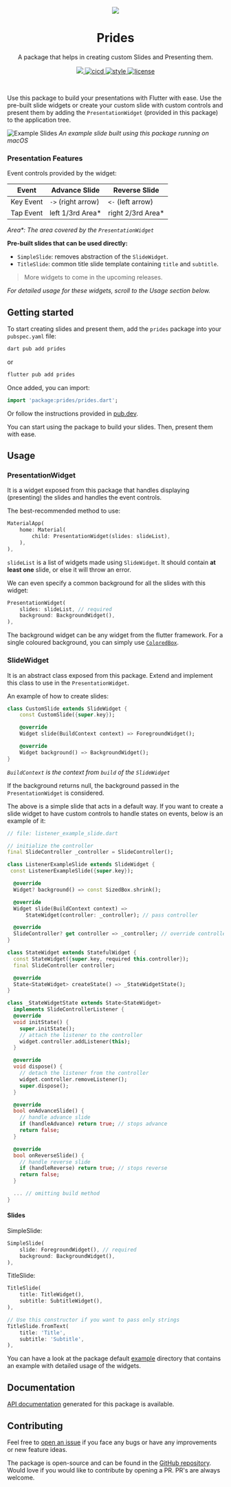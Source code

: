 <p align="center">
    <img src="https://raw.githubusercontent.com/immadisairaj/prides/main/assets/prides_full.png">
</p>
<h1 align="center">Prides</h1>
<p align="center">
    A package that helps in creating custom Slides and Presenting them.
</p>
<p align="center">
    <a title="Pub" href="https://pub.dev/packages/prides">
        <img src="https://img.shields.io/pub/v/prides.svg?style=popout"/>
    </a>
    <a href="https://github.com/immadisairaj/prides/actions">
        <img src="https://github.com/immadisairaj/prides/actions/workflows/cicd.yaml/badge.svg" alt="cicd">
    </a>
    <a href="https://pub.dev/packages/very_good_analysis">
        <img src="https://img.shields.io/badge/style-very_good_analysis-B22C89.svg" alt="style">
    </a>
    <a href="https://github.com/immadisairaj/prides/blob/main/LICENSE.md">
        <img src="https://img.shields.io/github/license/immadisairaj/prides.svg" alt="license">
    </a>
</p>
<br>

Use this package to build your presentations with Flutter with ease. Use the pre-built slide widgets or create your custom slide with custom controls and present them by adding the `PresentationWidget` (provided in this package) to the application tree.

![Example Slides](https://raw.githubusercontent.com/immadisairaj/prides/main/assets/hello_prides.png)
*An example slide built using this package running on macOS*

### Presentation Features

Event controls provided by the widget:

| Event | Advance Slide | Reverse Slide |
| - | - | - |
| Key Event | `->` (right arrow) | `<-` (left arrow) |
| Tap Event | left 1/3rd Area* | right 2/3rd Area* |

*Area\*: The area covered by the `PresentationWidget`*

**Pre-built slides that can be used directly:**

- `SimpleSlide`: removes abstraction of the `SlideWidget`.
- `TitleSlide`: common title slide template containing `title` and `subtitle`.

> More widgets to come in the upcoming releases.

*For detailed usage for these widgets, scroll to the Usage section below.*

## Getting started

To start creating slides and present them, add the `prides` package into your `pubspec.yaml` file:

```sh
dart pub add prides
```
or
```sh
flutter pub add prides
```

Once added, you can import:

```dart
import 'package:prides/prides.dart';
```

Or follow the instructions provided in [pub.dev](https://pub.dev/packages/prides/install).

You can start using the package to build your slides. Then, present them with ease.

## Usage

### PresentationWidget

It is a widget exposed from this package that handles displaying (presenting) the slides and handles the event controls.

The best-recommended method to use:
```dart
MaterialApp(
    home: Material(
        child: PresentationWidget(slides: slideList),
    ),
),
```
`slideList` is a list of widgets made using `SlideWidget`. It should contain **at least one** slide, or else it will throw an error.

We can even specify a common background for all the slides with this widget:
```dart
PresentationWidget(
    slides: slideList, // required
    background: BackgroundWidget(),
),
```

The background widget can be any widget from the flutter framework.
For a single coloured background, you can simply use [`ColoredBox`](https://api.flutter.dev/flutter/widgets/ColoredBox-class.html).

### SlideWidget

It is an abstract class exposed from this package. Extend and implement this class to use in the `PresentationWidget`.

An example of how to create slides:
```dart
class CustomSlide extends SlideWidget {
    const CustomSlide({super.key});

    @override
    Widget slide(BuildContext context) => ForegroundWidget();

    @override
    Widget background() => BackgroundWidget();
}
```
*`BuildContext` is the context from `build` of the `SlideWidget`*

If the background returns null, the background passed in the `PresentationWidget` is considered.

The above is a simple slide that acts in a default way. If you want to create a slide widget to have custom controls to handle states on events, below is an example of it:
```dart
// file: listener_example_slide.dart

// initialize the controller
final SlideController _controller = SlideController();

class ListenerExampleSlide extends SlideWidget {
 const ListenerExampleSlide({super.key});

  @override
  Widget? background() => const SizedBox.shrink();

  @override
  Widget slide(BuildContext context) =>
      StateWidget(controller: _controller); // pass controller

  @override
  SlideController? get controller => _controller; // override controller
}

class StateWidget extends StatefulWidget {
  const StateWidget({super.key, required this.controller});
  final SlideController controller;

  @override
  State<StateWidget> createState() => _StateWidgetState();
}

class _StateWidgetState extends State<StateWidget>
  implements SlideControllerListener {
  @override
  void initState() {
    super.initState();
    // attach the listener to the controller
    widget.controller.addListener(this);
  }

  @override
  void dispose() {
    // detach the listener from the controller
    widget.controller.removeListener();
    super.dispose();
  }

  @override
  bool onAdvanceSlide() {
    // handle advance slide
    if (handleAdvance) return true; // stops advance
    return false;
  }

  @override
  bool onReverseSlide() {
    // handle reverse slide
    if (handleReverse) return true; // stops reverse
    return false;
  }

  ... // omitting build method
}
```

#### Slides

SimpleSlide:
```dart
SimpleSlide(
    slide: ForegroundWidget(), // required
    background: BackgroundWidget(),
),
```

TitleSlide:
```dart
TitleSlide(
    title: TitleWidget(),
    subtitle: SubtitleWidget(),
),

// Use this constructor if you want to pass only strings
TitleSlide.fromText(
    title: 'Title',
    subtitle: 'Subtitle',
),
```

You can have a look at the package default [example](https://github.com/immadisairaj/prides/tree/main/example) directory that contains an example with detailed usage of the widgets.

## Documentation

[API documentation](https://pub.dev/documentation/prides/latest/prides/prides-library.html) generated for this package is available.

## Contributing

Feel free to [open an issue](https://github.com/immadisairaj/prides/issues) if you face any bugs or have any improvements or new feature ideas.

The package is open-source and can be found in the [GitHub repository](https://github.com/immadisairaj/prides). Would love if you would like to contribute by opening a PR. PR's are always welcome.
